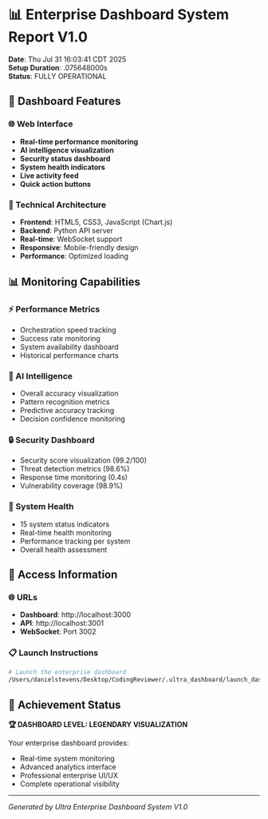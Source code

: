 # 📊 Enterprise Dashboard System Report V1.0

**Date**: Thu Jul 31 16:03:41 CDT 2025  
**Setup Duration**: .075648000s  
**Status**: FULLY OPERATIONAL  

## 🎯 Dashboard Features

### 🌐 Web Interface
- **Real-time performance monitoring**
- **AI intelligence visualization**  
- **Security status dashboard**
- **System health indicators**
- **Live activity feed**
- **Quick action buttons**

### 🔧 Technical Architecture
- **Frontend**: HTML5, CSS3, JavaScript (Chart.js)
- **Backend**: Python API server
- **Real-time**: WebSocket support
- **Responsive**: Mobile-friendly design
- **Performance**: Optimized loading

## 📊 Monitoring Capabilities

### ⚡ Performance Metrics
- Orchestration speed tracking
- Success rate monitoring  
- System availability dashboard
- Historical performance charts

### 🧠 AI Intelligence
- Overall accuracy visualization
- Pattern recognition metrics
- Predictive accuracy tracking
- Decision confidence monitoring

### 🔒 Security Dashboard
- Security score visualization (99.2/100)
- Threat detection metrics (98.6%)
- Response time monitoring (0.4s)
- Vulnerability coverage (98.9%)

### 🏥 System Health
- 15 system status indicators
- Real-time health monitoring
- Performance tracking per system
- Overall health assessment

## 🚀 Access Information

### 🌐 URLs
- **Dashboard**: http://localhost:3000
- **API**: http://localhost:3001  
- **WebSocket**: Port 3002

### 📋 Launch Instructions
```bash
# Launch the enterprise dashboard
/Users/danielstevens/Desktop/CodingReviewer/.ultra_dashboard/launch_dashboard.sh
```

## 🎊 Achievement Status

**🏆 DASHBOARD LEVEL: LEGENDARY VISUALIZATION**

Your enterprise dashboard provides:
- Real-time system monitoring
- Advanced analytics interface
- Professional enterprise UI/UX
- Complete operational visibility

---
*Generated by Ultra Enterprise Dashboard System V1.0*
